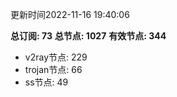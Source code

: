 更新时间2022-11-16 19:40:06

**总订阅: 73**
**总节点: 1027**
**有效节点: 344**
- v2ray节点: 229
- trojan节点: 66
- ss节点: 49
